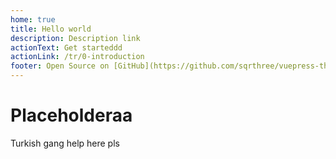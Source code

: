 ```yaml
---
home: true
title: Hello world
description: Description link
actionText: Get starteddd
actionLink: /tr/0-introduction
footer: Open Source on [GitHub](https://github.com/sqrthree/vuepress-theme-api), Made by [@sqrthree](https://github.com/sqrthree), Power by [vuepress](https://github.com/vuejs/vuepress).
---
```


# Placeholderaa

Turkish gang help here pls